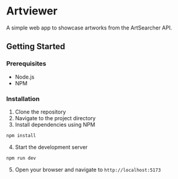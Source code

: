 # Artviewer

A simple web app to showcase artworks from the ArtSearcher API.

## Getting Started

### Prerequisites

-   Node.js
-   NPM

### Installation

1. Clone the repository
2. Navigate to the project directory
3. Install dependencies using NPM

```bash
npm install
```

4. Start the development server

```bash
npm run dev
```

5. Open your browser and navigate to `http://localhost:5173`
```